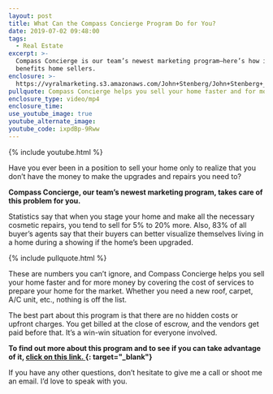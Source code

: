 ```yaml
---
layout: post
title: What Can the Compass Concierge Program Do for You?
date: 2019-07-02 09:48:00
tags:
  - Real Estate
excerpt: >-
  Compass Concierge is our team’s newest marketing program—here’s how it
  benefits home sellers.
enclosure: >-
  https://vyralmarketing.s3.amazonaws.com/John+Stenberg/John+Stenberg+_+What+Can+the+Compass+Concierge+Program+Do+for+You_.mp4
pullquote: Compass Concierge helps you sell your home faster and for more money.
enclosure_type: video/mp4
enclosure_time:
use_youtube_image: true
youtube_alternate_image:
youtube_code: ixpdBp-9Rww
---
```


{% include youtube.html %}

Have you ever been in a position to sell your home only to realize that you don’t have the money to make the upgrades and repairs you need to?&nbsp;

**Compass Concierge, our team’s newest marketing program, takes care of this problem for you.&nbsp;**

Statistics say that when you stage your home and make all the necessary cosmetic repairs, you tend to sell for 5% to 20% more. Also, 83% of all buyer’s agents say that their buyers can better visualize themselves living in a home during a showing if the home’s been upgraded.&nbsp;

{% include pullquote.html %}

These are numbers you can’t ignore, and Compass Concierge helps you sell your home faster and for more money by covering the cost of services to prepare your home for the market. Whether you need a new roof, carpet, A/C unit, etc., nothing is off the list.&nbsp;

The best part about this program is that there are no hidden costs or upfront charges. You get billed at the close of escrow, and the vendors get paid before that. It’s a win-win situation for everyone involved.&nbsp;

**To find out more about this program and to see if you can take advantage of it, [click on this link.&nbsp;](https://www.compass.com/concierge/){: target="_blank"}**

If you have any other questions, don’t hesitate to give me a call or shoot me an email. I’d love to speak with you.<br>&nbsp;